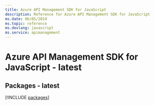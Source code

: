 ```yaml
---
title: Azure API Management SDK for JavaScript
description: Reference for Azure API Management SDK for JavaScript
ms.date: 06/05/2024
ms.topic: reference
ms.devlang: javascript
ms.service: apimanagement
---
```

# Azure API Management SDK for JavaScript - latest
## Packages - latest
[!INCLUDE [packages](api-management-index.md)]